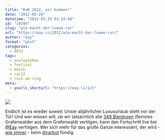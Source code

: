 ```yaml
---
title: "RaR 2012, wir kommen!"
date: "2012-05-28"
datetime: "2012-05-29 01:18:08"
id: "19799"
slug: "wie-macht-der-loewe-rar"
url: "https://eay.cc/2012/wie-macht-der-loewe-rar/"
author: "eay"
format: "post"
categories:
  - 0815
tags:
  - analogleben
  - festival
  - musik
  - rar12
  - rock-am-ring
meta:
  - yourls_shorturl: "https://eay.li/1it"
---
```


![](https://eay.cc/uploads/2012/rockamring.jpg)

Endlich ist es wieder soweit: Unser alljährlicher Luxusurlaub steht vor der Tür! Und wer wissen will, ob wir tatsächlich alle [348 Bierdosen](https://twitter.com/Eay/status/203902778253381633/photo/1/large) (feinstes Grafenwalder aus dem Grafenwald) vertilgen, kann den Fortschritt live bei [@Eay](https://twitter.com/#!/Eay) verfolgen. Wer sich mehr für das große Ganze interessiert, der wird - [wie immer](//eay.cc/2011/der-legendaere-rarbot/) - beim [@rarbot](https://twitter.com/#!/rarbot) fündig.
